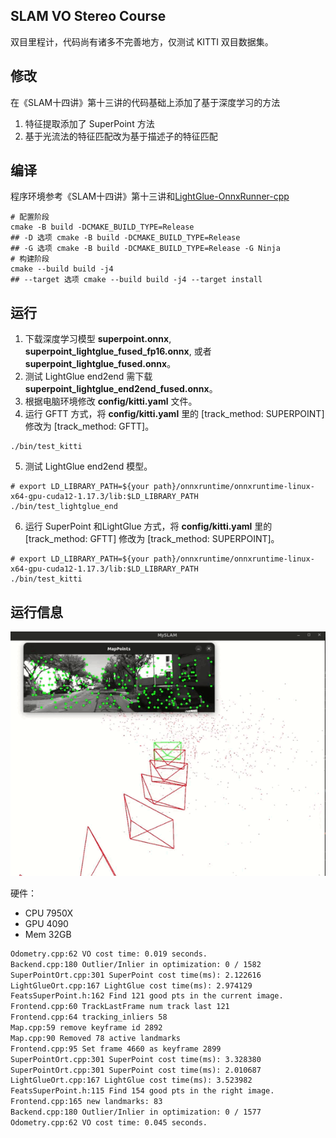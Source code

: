 ## SLAM VO Stereo Course
双目里程计，代码尚有诸多不完善地方，仅测试 KITTI 双目数据集。

## 修改
在《SLAM十四讲》第十三讲的代码基础上添加了基于深度学习的方法
1. 特征提取添加了 SuperPoint 方法
2. 基于光流法的特征匹配改为基于描述子的特征匹配

## 编译
程序环境参考《SLAM十四讲》第十三讲和[LightGlue-OnnxRunner-cpp](https://github.com/Nothand0212/LightGlue-OnnxRunner-cpp?tab=readme-ov-file)
```shell
# 配置阶段 
cmake -B build -DCMAKE_BUILD_TYPE=Release
## -D 选项 cmake -B build -DCMAKE_BUILD_TYPE=Release 
## -G 选项 cmake -B build -DCMAKE_BUILD_TYPE=Release -G Ninja
# 构建阶段 
cmake --build build -j4
## --target 选项 cmake --build build -j4 --target install
```
## 运行
1. 下载深度学习模型 **superpoint.onnx**, **superpoint_lightglue_fused_fp16.onnx**, 或者**superpoint_lightglue_fused.onnx**。
2. 测试 LightGlue end2end 需下载**superpoint_lightglue_end2end_fused.onnx**。
3. 根据电脑环境修改 **config/kitti.yaml** 文件。
4. 运行 GFTT 方式，将 **config/kitti.yaml** 里的 [track_method: SUPERPOINT]  修改为 [track_method: GFTT]。
```shell
./bin/test_kitti
```
5. 测试 LightGlue end2end 模型。
```shell
# export LD_LIBRARY_PATH=${your path}/onnxruntime/onnxruntime-linux-x64-gpu-cuda12-1.17.3/lib:$LD_LIBRARY_PATH
./bin/test_lightglue_end
```
6. 运行 SuperPoint 和LightGlue 方式，将 **config/kitti.yaml** 里的 [track_method: GFTT]  修改为 [track_method: SUPERPOINT]。
```shell
# export LD_LIBRARY_PATH=${your path}/onnxruntime/onnxruntime-linux-x64-gpu-cuda12-1.17.3/lib:$LD_LIBRARY_PATH
./bin/test_kitti
```

## 运行信息
![myslam](data/myslam.gif)

硬件：
- CPU 7950X
- GPU 4090
- Mem 32GB
```txt
Odometry.cpp:62 VO cost time: 0.019 seconds.
Backend.cpp:180 Outlier/Inlier in optimization: 0 / 1582
SuperPointOrt.cpp:301 SuperPoint cost time(ms): 2.122616
LightGlueOrt.cpp:167 LightGlue cost time(ms): 2.974129
FeatsSuperPoint.h:162 Find 121 good pts in the current image.
Frontend.cpp:60 TrackLastFrame num track last 121
Frontend.cpp:64 tracking_inliers 58
Map.cpp:59 remove keyframe id 2892
Map.cpp:90 Removed 78 active landmarks
Frontend.cpp:95 Set frame 4660 as keyframe 2899
SuperPointOrt.cpp:301 SuperPoint cost time(ms): 3.328380
SuperPointOrt.cpp:301 SuperPoint cost time(ms): 2.010687
LightGlueOrt.cpp:167 LightGlue cost time(ms): 3.523982
FeatsSuperPoint.h:115 Find 154 good pts in the right image.
Frontend.cpp:165 new landmarks: 83
Backend.cpp:180 Outlier/Inlier in optimization: 0 / 1577
Odometry.cpp:62 VO cost time: 0.045 seconds.
```